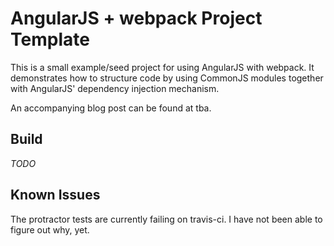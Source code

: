 AngularJS + webpack Project Template
=======================================

This is a small example/seed project for using AngularJS with webpack. It demonstrates how to structure code by using CommonJS modules together with AngularJS' dependency injection mechanism.

An accompanying blog post can be found at tba.

Build
-----

*TODO*

Known Issues
------------

The protractor tests are currently failing on travis-ci. I have not been able to figure out why, yet.
